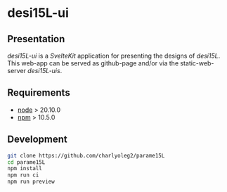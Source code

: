desi15L-ui
==========


Presentation
------------

*desi15L-ui* is a *SvelteKit* application for presenting the designs of *desi15L*.
This web-app can be served as github-page and/or via the static-web-server *desi15L-uis*.


Requirements
------------

- [node](https://nodejs.org) > 20.10.0
- [npm](https://docs.npmjs.com/cli) > 10.5.0


Development
-----------

```bash
git clone https://github.com/charlyoleg2/parame15L
cd parame15L
npm install
npm run ci
npm run preview
```


